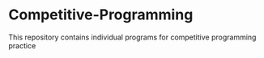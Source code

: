 # Competitive-Programming

This repository contains individual programs for competitive programming practice
